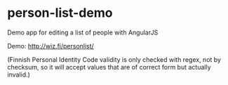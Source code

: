 # person-list-demo
Demo app for editing a list of people with AngularJS

Demo: http://wiz.fi/personlist/

(Finnish Personal Identity Code validity is only checked with regex, not by checksum, so it will accept values that are of correct form but actually invalid.)
